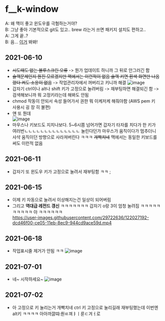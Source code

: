 # f__k-window
A: 왜 맥이 좋고 윈도우를 극혐하는거야? \
B: 그냥 좋아 기본적으로 git도 있고.. brew 라는거 쓰면 패키지 설치도 편하고.. \
A: 그게 끝..? \
B: 음... [이거](https://github.com/KimGenius/f__k-window) 봐봐!

## 2021-06-10
- ~~시도때도 없는 블루스크린 오류~~ -> 뭔가 업데이트 하니까 그 뒤로 안그러긴 함 
- ~~슬랙문제인지 뭔진 모르겠지만 맥에서는 이런적이 없음 슬랙 키면 흰색 화면만 나옴 껐다 켜도 소용이 없음~~ -> 작업관리자에서 꺼버리고 키니까 해결
![image](https://user-images.githubusercontent.com/29722636/121446898-88795b80-c9cf-11eb-8f17-384504c6a551.png)
- 갑자기 ctrl이나 alt나 shift 키가 고정으로 눌려버림 -> 재부팅하면 해결되긴 함 -> 검색해보니까 뭐 고정키라는데 해봐도 안됨
- chmod 작동이 안되서 속성 들어가서 권한 뭐 이케저케 해줘야함 (AWS pem 키 사용시 굉 장 히 불편)
- 얜 또 뭔데 \
![image](https://user-images.githubusercontent.com/29722636/121450220-443d8980-c9d6-11eb-98a0-3e8990e9b41e.png)
- 마우스나 키보드도 지치나보다. 5~6시쯤 넘어가면 갑자기 타자를 치다가 한 키가 여러번ㄴㄴㄴㄴㄴㄴㄴㄴㄴㄴㄴㄴㄴㄴ 눌린다던가 마우스가 움직이다가 멈추더니 샤샥 움직이던 방향으로 사라져버린다 ㅋㅋㅋ ~~개빡치네~~ 맥에서는 동일한 키보드를 써도 이런적 없음

## 2021-06-11
- 갑자기 또 윈도우 키가 고정으로 눌려서 재부팅함 ㅋㅋ ;


## 2021-06-15
- 이제 키 자동으로 눌려서 이상해지는건 일상이 되어버림
- 그리고 **역대급 레전드 갱신** ㅋㅋㅋㅋㅋㅋㅋ 갑자기 o랑 3이 엄청 눌려짐 ㅋㅋㅋㅋㅋㅋㅋㅋㅋㅋ 아 ㅋㅋㅋㅋㅋㅋ \
https://user-images.githubusercontent.com/29722636/122027192-dcd46f00-ce05-11eb-8ec9-944cd9ace59d.mp4

## 2021-06-18
- 작업표시줄 제거가 안됨 ㅋㅋ
![image](https://user-images.githubusercontent.com/29722636/122493951-83498b80-d023-11eb-9441-8c2e4d5653ed.png)

## 2021-07-01
- 네~ 시작하세요~
![image](https://user-images.githubusercontent.com/29722636/124055083-3b345b00-da5e-11eb-9e07-c4819803d48c.png)

## 2021-07-02
- 아 고정으로 키 눌리는거 개빡치네 ctrl 키 고정으로 눌리길래 재부팅했는데 이번엔 alt키 ㅋㅋㅋㅋ 아아까깛땨:뤈ㄸ껴ㅑㅣ룬ㄷ겨ㅓ로



